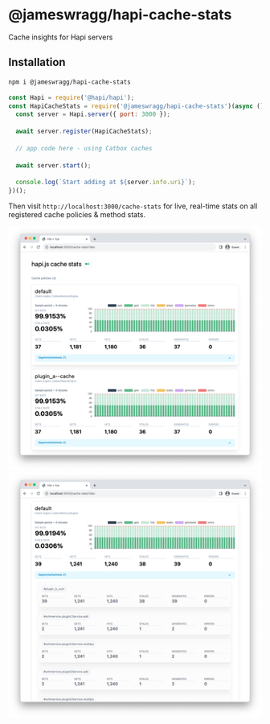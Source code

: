 # @jameswragg/hapi-cache-stats

Cache insights for Hapi servers

## Installation

```bash
npm i @jameswragg/hapi-cache-stats
```

```javascript
const Hapi = require('@hapi/hapi');
const HapiCacheStats = require('@jameswragg/hapi-cache-stats')(async () => {
  const server = Hapi.server({ port: 3000 });

  await server.register(HapiCacheStats);

  // app code here - using Catbox caches

  await server.start();

  console.log(`Start adding at ${server.info.uri}`);
})();
```

Then visit `http://localhost:3000/cache-stats` for live, real-time stats on all registered cache policies & method stats.

![screenshot of policy stats](./images/screenshot1.png)
![screenshot showing the method stats](./images/screenshot2.png)
